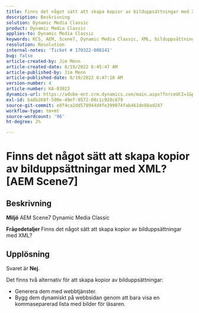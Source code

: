```yaml
---
title: Finns det något sätt att skapa kopior av bilduppsättningar med XML? AEM Scene7
description: Beskrivning
solution: Dynamic Media Classic
product: Dynamic Media Classic
applies-to: Dynamic Media Classic
keywords: KCS, AEM, Scene7, Dynamic Media Classic, XML, bilduppsättningar, kopior
resolution: Resolution
internal-notes: 'Ticket # 170322-000141'
bug: false
article-created-by: Jim Menn
article-created-date: 8/19/2022 6:45:47 AM
article-published-by: Jim Menn
article-published-date: 8/19/2022 6:47:18 AM
version-number: 4
article-number: KA-03923
dynamics-url: https://adobe-ent.crm.dynamics.com/main.aspx?forceUCI=1&pagetype=entityrecord&etn=knowledgearticle&id=e68cc88a-8a1f-ed11-b83e-0022480866ad
exl-id: ba8b268f-590e-49ef-9572-08c1c920c879
source-git-commit: e8f4ca2dd578944d4fe399074fab461de88ad247
workflow-type: tm+mt
source-wordcount: '96'
ht-degree: 2%

---
```


# Finns det något sätt att skapa kopior av bilduppsättningar med XML? [AEM Scene7]

## Beskrivning


<b>Miljö</b>
AEM Scene7 Dynamic Media Classic

<b>Frågedetaljer </b>
Finns det något sätt att skapa kopior av bilduppsättningar med XML?


## Upplösning


Svaret är <b>Nej</b>.

Det finns två alternativ för att skapa kopior av bilduppsättningar:

- Generera dem med webbtjänster.
- Bygg dem dynamiskt på webbsidan genom att bara visa en kommaseparerad lista med bilder för läsaren.
